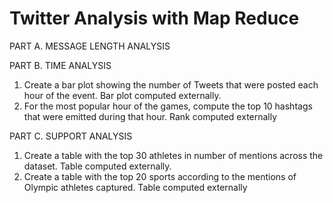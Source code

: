 # Twitter Analysis with Map Reduce

PART A. MESSAGE LENGTH ANALYSIS

PART B. TIME ANALYSIS
  1) Create a bar plot showing the number of Tweets that were posted each hour of the event. Bar plot computed externally.
  2) For the most popular hour of the games, compute the top 10 hashtags that were emitted during that hour. Rank computed externally

PART C. SUPPORT ANALYSIS
  1) Create a table with the top 30 athletes in number of mentions across the dataset. Table computed externally.
  2) Create a table with the top 20 sports according to the mentions of Olympic athletes captured. Table computed externally
